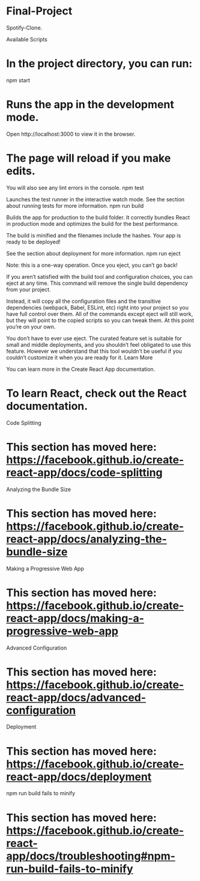# Final-Project
Spotify-Clone.


Available Scripts

# In the project directory, you can run:
npm start

# Runs the app in the development mode.
Open http://localhost:3000 to view it in the browser.

# The page will reload if you make edits.
You will also see any lint errors in the console.
npm test

Launches the test runner in the interactive watch mode.
See the section about running tests for more information.
npm run build

Builds the app for production to the build folder.
It correctly bundles React in production mode and optimizes the build for the best performance.

The build is minified and the filenames include the hashes.
Your app is ready to be deployed!

See the section about deployment for more information.
npm run eject

Note: this is a one-way operation. Once you eject, you can’t go back!

If you aren’t satisfied with the build tool and configuration choices, you can eject at any time. This command will remove the single build dependency from your project.

Instead, it will copy all the configuration files and the transitive dependencies (webpack, Babel, ESLint, etc) right into your project so you have full control over them. All of the commands except eject will still work, but they will point to the copied scripts so you can tweak them. At this point you’re on your own.

You don’t have to ever use eject. The curated feature set is suitable for small and middle deployments, and you shouldn’t feel obligated to use this feature. However we understand that this tool wouldn’t be useful if you couldn’t customize it when you are ready for it.
Learn More

You can learn more in the Create React App documentation.

# To learn React, check out the React documentation.
Code Splitting

# This section has moved here: https://facebook.github.io/create-react-app/docs/code-splitting
Analyzing the Bundle Size

# This section has moved here: https://facebook.github.io/create-react-app/docs/analyzing-the-bundle-size
Making a Progressive Web App

# This section has moved here: https://facebook.github.io/create-react-app/docs/making-a-progressive-web-app
Advanced Configuration

# This section has moved here: https://facebook.github.io/create-react-app/docs/advanced-configuration
Deployment

# This section has moved here: https://facebook.github.io/create-react-app/docs/deployment
npm run build fails to minify

# This section has moved here: https://facebook.github.io/create-react-app/docs/troubleshooting#npm-run-build-fails-to-minify
